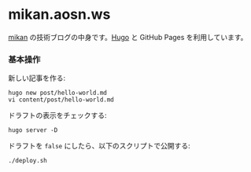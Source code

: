 mikan.aosn.ws
=============

[mikan](https://github.com/mikan) の技術ブログの中身です。[Hugo](https://gohugo.io/) と GitHub Pages を利用しています。

### 基本操作

新しい記事を作る:

```
hugo new post/hello-world.md
vi content/post/hello-world.md
```

ドラフトの表示をチェックする:

```
hugo server -D
```

ドラフトを `false` にしたら、以下のスクリプトで公開する:

```
./deploy.sh
```

